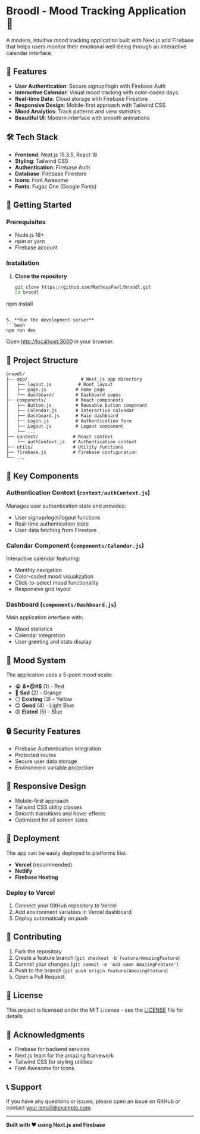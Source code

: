 # Broodl - Mood Tracking Application 🌟

A modern, intuitive mood tracking application built with Next.js and Firebase that helps users monitor their emotional well-being through an interactive calendar interface.

## 📱 Features

- **User Authentication**: Secure signup/login with Firebase Auth
- **Interactive Calendar**: Visual mood tracking with color-coded days
- **Real-time Data**: Cloud storage with Firebase Firestore
- **Responsive Design**: Mobile-first approach with Tailwind CSS
- **Mood Analytics**: Track patterns and view statistics
- **Beautiful UI**: Modern interface with smooth animations

## 🛠️ Tech Stack

- **Frontend**: Next.js 15.3.5, React 18
- **Styling**: Tailwind CSS
- **Authentication**: Firebase Auth
- **Database**: Firebase Firestore
- **Icons**: Font Awesome
- **Fonts**: Fugaz One (Google Fonts)

## 🚀 Getting Started

### Prerequisites

- Node.js 18+ 
- npm or yarn
- Firebase account

### Installation

1. **Clone the repository**
   ```bash
   git clone https://github.com/MatheusFael/broodl.git
   cd broodl

npm install

   ```

5. **Run the development server**
   ```bash
   npm run dev
   ```

   Open [http://localhost:3000](http://localhost:3000) in your browser.

## 📁 Project Structure

```
broodl/
├── app/                    # Next.js app directory
│   ├── layout.js          # Root layout
│   ├── page.js           # Home page
│   └── dashboard/        # Dashboard pages
├── components/           # React components
│   ├── Button.js         # Reusable button component
│   ├── Calendar.js       # Interactive calendar
│   ├── Dashboard.js      # Main dashboard
│   ├── Login.js          # Authentication form
│   ├── Logout.js         # Logout component
│   └── ...
├── context/             # React context
│   └── authContext.js   # Authentication context
├── utils/               # Utility functions
├── firebase.js          # Firebase configuration
└── ...
```

## 🎯 Key Components

### Authentication Context (`context/authContext.js`)
Manages user authentication state and provides:
- User signup/login/logout functions
- Real-time authentication state
- User data fetching from Firestore

### Calendar Component (`components/Calendar.js`)
Interactive calendar featuring:
- Monthly navigation
- Color-coded mood visualization
- Click-to-select mood functionality
- Responsive grid layout

### Dashboard (`components/Dashboard.js`)
Main application interface with:
- Mood statistics
- Calendar integration
- User greeting and stats display

## 🎨 Mood System

The application uses a 5-point mood scale:
- 😭 **&*@#$** (1) - Red
- 🥲 **Sad** (2) - Orange  
- 😶 **Existing** (3) - Yellow
- 😊 **Good** (4) - Light Blue
- 😍 **Elated** (5) - Blue

## 🔒 Security Features

- Firebase Authentication integration
- Protected routes
- Secure user data storage
- Environment variable protection

## 📱 Responsive Design

- Mobile-first approach
- Tailwind CSS utility classes
- Smooth transitions and hover effects
- Optimized for all screen sizes

## 🚀 Deployment

The app can be easily deployed to platforms like:

- **Vercel** (recommended)
- **Netlify**
- **Firebase Hosting**

### Deploy to Vercel

1. Connect your GitHub repository to Vercel
2. Add environment variables in Vercel dashboard
3. Deploy automatically on push

## 🤝 Contributing

1. Fork the repository
2. Create a feature branch (`git checkout -b feature/AmazingFeature`)
3. Commit your changes (`git commit -m 'Add some AmazingFeature'`)
4. Push to the branch (`git push origin feature/AmazingFeature`)
5. Open a Pull Request

## 📄 License

This project is licensed under the MIT License - see the [LICENSE](LICENSE) file for details.

## 🙏 Acknowledgments

- Firebase for backend services
- Next.js team for the amazing framework
- Tailwind CSS for styling utilities
- Font Awesome for icons

## 📞 Support

If you have any questions or issues, please open an issue on GitHub or contact [your-email@example.com](mailto:your-email@example.com).

---

**Built with ❤️ using Next.js and Firebase**